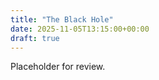 ```yaml
---
title: "The Black Hole"
date: 2025-11-05T13:15:00+00:00
draft: true
---
```


Placeholder for review.
